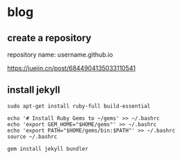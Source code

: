# blog

## create a repository
repository name: username.github.io

https://juejin.cn/post/6844904135033110541

## install jekyll
```
sudo apt-get install ruby-full build-essential

echo '# Install Ruby Gems to ~/gems' >> ~/.bashrc
echo 'export GEM_HOME="$HOME/gems"' >> ~/.bashrc
echo 'export PATH="$HOME/gems/bin:$PATH"' >> ~/.bashrc
source ~/.bashrc

gem install jekyll bundler
```
